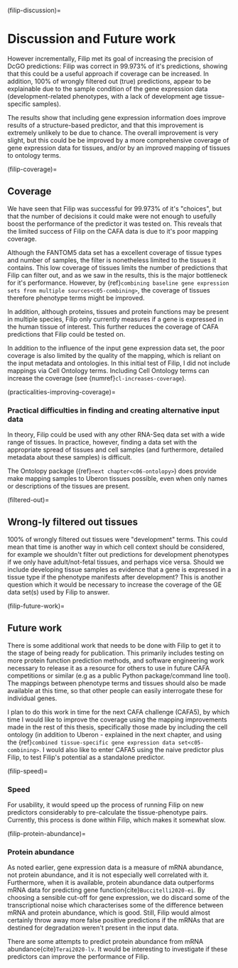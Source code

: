 (filip-discussion)=
# Discussion and Future work
[//]: # (TODO: rewrite - this is out of date. Discuss the ever-changing GO ontology anotations and other issues relating to validation)

However incrementally, Filip met its goal of increasing the precision of DcGO predictions: Filip was correct in 99.973% of it's predictions, showing that this could be a useful approach if coverage can be increased.
In addition, 100% of wrongly filtered out (true) predictions, appear to be explainable due to the sample condition of the gene expression data (development-related phenotypes, with a lack of development age tissue-specific samples).

The results show that including gene expression information does improve results of a structure-based predictor, and that this improvement is extremely unlikely to be due to chance.
The overall improvement is very slight, but this could be be improved by a more comprehensive coverage of gene expression data for tissues, and/or by an improved mapping of tissues to ontology terms.

(filip-coverage)=
## Coverage
We have seen that Filip was successful for 99.973% of it's "choices", but that the number of decisions it could make were not enough to usefully boost the performance of the predictor it was tested on.
This reveals that the limited success of Filip on the CAFA data is due to it's poor mapping coverage. 

Although the FANTOM5 data set has a excellent coverage of tissue types and number of samples, the filter is nonetheless limited to the tissues it contains. 
This low coverage of tissues limits the number of predictions that Filip can filter out, and as we saw in the results, this is the major bottleneck for it's performance.
However, by {ref}`combining baseline gene expression sets from multiple sources<c05-combining>`, the coverage of tissues therefore phenotype terms might be improved. 

In addition, although proteins, tissues and protein functions may be present in multiple species, Filip only currently measures if a gene is expressed in the human tissue of interest.
This further reduces the coverage of CAFA predictions that Filip could be tested on.

In addition to the influence of the input gene expression data set, the poor coverage is also limited by the quality of the mapping, which is reliant on the input metadata and ontologies.
In this initial test of Filip, I did not include mappings via Cell Ontology terms. 
Including Cell Ontology terms can increase the coverage (see {numref}`cl-increases-coverage`).

(practicalities-improving-coverage)=
### Practical difficulties in finding and creating alternative input data
In theory, Filip could be used with any other RNA-Seq data set with a wide range of tissues. 
In practice, however, finding a data set with the appropriate spread of tissues and cell samples (and furthermore, detailed metadata about these samples) is difficult.

The Ontolopy package ({ref}`next chapter<c06-ontolopy>`) does provide make mapping samples to Uberon tissues possible, even when only names or descriptions of the tissues are present. 

(filtered-out)=
## Wrong-ly filtered out tissues
100% of wrongly filtered out tissues were "development" terms. 
This could mean that time is another way in which cell context should be considered, for example we shouldn't filter out predictions for development phenotypes if we only have adult/not-fetal tissues, and perhaps vice versa.
Should we include developing tissue samples as evidence that a gene is expressed in a tissue type if the phenotype manifests after development?
This is another question which it would be necessary to increase the coverage of the GE data set(s) used by Filip to answer.

(filip-future-work)=
## Future work
There is some additional work that needs to be done with Filip to get it to the stage of being ready for publication.
This primarily includes testing on more protein function prediction methods, and software engineering work necessary to release it as a resource for others to use in future CAFA competitions or similar (e.g as a public Python package/command line tool).
The mappings between phenotype terms and tissues should also be made available at this time, so that other people can easily interrogate these for individual genes.

I plan to do this work in time for the next CAFA challenge (CAFA5), by which time I would like to improve the coverage using the mapping improvements made in the rest of this thesis, specifically those made by including the cell ontology (in addition to Uberon - explained in the next chapter, and using the {ref}`combined tissue-specific gene expression data set<c05-combining>`.
I would also like to enter CAFA5 using the naive predictor plus Filip, to test Filip's potential as a standalone predictor.

(filip-speed)=
### Speed
For usability, it would speed up the process of running Filip on new predictors considerably to pre-calculate the tissue-phenotype pairs. Currently, this process is done within Filip, which makes it somewhat slow.

(filip-protein-abundance)=
### Protein abundance
As noted earlier, gene expression data is a measure of mRNA abundance, not protein abundance, and it is not especially well correlated with it. 
Furthermore, when it is available, protein abundance data outperforms mRNA data for predicting gene function{cite}`Buccitelli2020-ei`. 
By choosing a sensible cut-off for gene expression, we do discard some of the transcriptional noise which characterises some of the difference between mRNA and protein abundance, which is good.
Still, Filip would almost certainly throw away more false positive predictions if the mRNAs that are destined for degradation weren't present in the input data.

There are some attempts to predict protein abundance from mRNA abundance{cite}`Terai2020-lv`. 
It would be interesting to investigate if these predictors can improve the performance of Filip.
